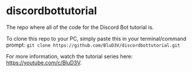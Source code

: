 # discordbottutorial
The repo where all of the code for the Discord Bot tutorial is.

To clone this repo to your PC, simply paste this in your terminal/command prompt: `git clone https://github.com/BluD3V/discordbottutorial.git`

For more information, watch the tutorial series here: https://youtube.com/c/BluD3V.
